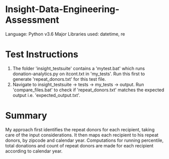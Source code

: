 # Insight-Data-Engineering-Assessment
Language: Python v3.6
Major Libraries used: datetime, re
# Test Instructions
1) The folder 'insight_testsuite' contains a 'mytest.bat' which runs donation-analytics.py on itcont.txt in 'my_tests'. Run this first to generate 'repeat_donors.txt' for this test file.
2) Navigate to insight_testsuite -> tests -> my_tests -> output. Run 'compare_files.bat' to check if 'repeat_donors.txt' matches the expected output i.e. 'expected_output.txt'.

# Summary
My approach first identifies the repeat donors for each recipient, taking care of the input considerations. It then maps each recipient to his repeat donors, by zipcode and calendar year. Computations for running percentile, total donations and count of repeat donors are made for each recipient according to calendar year.
